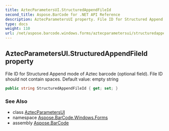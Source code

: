 ```yaml
---
title: AztecParametersUI.StructuredAppendFileId
second_title: Aspose.BarCode for .NET API Reference
description: AztecParametersUI property. File ID for Structured Append mode of Aztec barcode optional field. File ID should not contain spaces. Default value empty string
type: docs
weight: 110
url: /net/aspose.barcode.windows.forms/aztecparametersui/structuredappendfileid/
---
```

## AztecParametersUI.StructuredAppendFileId property

File ID for Structured Append mode of Aztec barcode (optional field). File ID should not contain spaces. Default value: empty string

```csharp
public string StructuredAppendFileId { get; set; }
```

### See Also

* class [AztecParametersUI](../)
* namespace [Aspose.BarCode.Windows.Forms](../../../aspose.barcode.windows.forms/)
* assembly [Aspose.BarCode](../../../)


